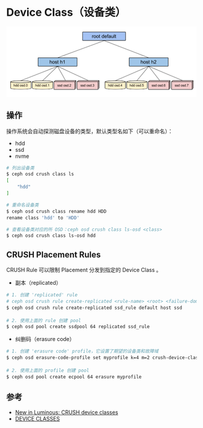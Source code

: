 # Device Class（设备类）

![Device Tree](.images/device-tree.png)

## 操作

操作系统会自动探测磁盘设备的类型，默认类型名如下（可以重命名）：

* hdd
* ssd
* nvme

```bash
# 列出设备类
$ ceph osd crush class ls
[
    "hdd"
]
```

```bash
# 重命名设备类
$ ceph osd crush class rename hdd HDD
rename class 'hdd' to 'HDD'
```

```bash
# 查看设备类对应的所 OSD：ceph osd crush class ls-osd <class>
$ ceph osd crush class ls-osd hdd
```

## CRUSH Placement Rules

CRUSH Rule 可以限制 Placement 分发到指定的 Device Class 。

* 副本（replicated）

```bash
# 1. 创建 'replicated' rule
# ceph osd crush rule create-replicated <rule-name> <root> <failure-domain-type> <device-class>
$ ceph osd crush rule create-replicated ssd_rule default host ssd

# 2. 使用上面的 rule 创建 pool
$ ceph osd pool create ssdpool 64 replicated ssd_rule
```

* 纠删码（erasure code）

```bash
# 1. 创建 'erasure code' profile，它设置了期望的设备类和故障域
$ ceph osd erasure-code-profile set myprofile k=4 m=2 crush-device-class=ssd crush-failure-domain=host

# 2. 使用上面的 profile 创建 pool
$ ceph osd pool create ecpool 64 erasure myprofile
```

## 参考

* [New in Luminous: CRUSH device classes](https://ceph.com/community/new-luminous-crush-device-classes/)
* [DEVICE CLASSES](http://docs.ceph.com/docs/master/rados/operations/crush-map/#device-classes)